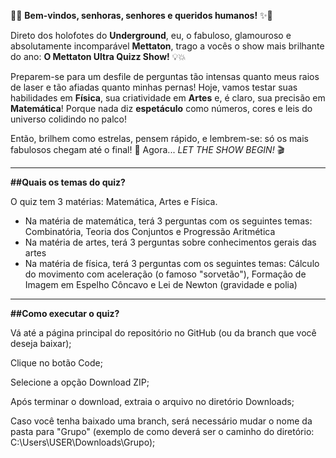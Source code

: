 🎤✨ **Bem-vindos, senhoras, senhores e queridos humanos!** ✨🎤

Direto dos holofotes do **Underground**, eu, o fabuloso, glamouroso e absolutamente incomparável **Mettaton**, trago a vocês o show mais brilhante do ano: **O Mettaton Ultra Quizz Show!** 💡💥

Preparem-se para um desfile de perguntas tão intensas quanto meus raios de laser e tão afiadas quanto minhas pernas! Hoje, vamos testar suas habilidades em **Física**, sua criatividade em **Artes** e, é claro, sua precisão em **Matemática**! Porque nada diz **espetáculo** como números, cores e leis do universo colidindo no palco!

Então, brilhem como estrelas, pensem rápido, e lembrem-se: só os mais fabulosos chegam até o final! 🎇
Agora... *LET THE SHOW BEGIN!* 🎬


---------


**##Quais os temas do quiz?**

O quiz tem 3 matérias: Matemática, Artes e Física.

* Na matéria de matemática, terá 3 perguntas com os seguintes temas: Combinatória, Teoria dos Conjuntos e Progressão Aritmética
* Na matéria de artes, terá 3 perguntas sobre conhecimentos gerais das artes
* Na matéria de física, terá 3 perguntas com os seguintes temas: Cálculo do movimento com aceleração (o famoso "sorvetão"), Formação de Imagem em Espelho Côncavo e Lei de Newton (gravidade e polia)


---------


**##Como executar o quiz?**

Vá até a página principal do repositório no GitHub (ou da branch que você deseja baixar);


Clique no botão Code;


Selecione a opção Download ZIP;


Após terminar o download, extraia o arquivo no diretório Downloads;


Caso você tenha baixado uma branch, será necessário mudar o nome da pasta para "Grupo" (exemplo de como deverá ser o caminho do diretório: C:\Users\USER\Downloads\Grupo);
